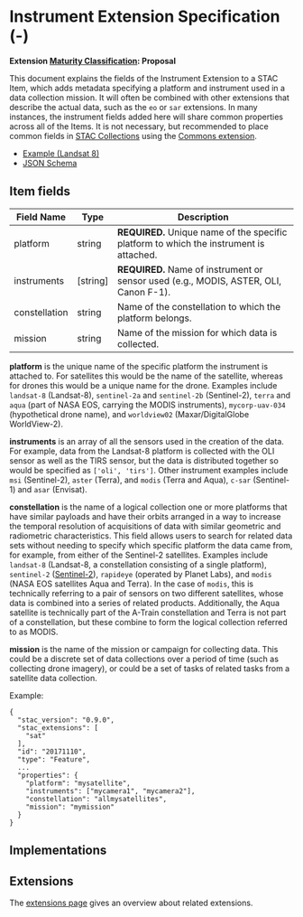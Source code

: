 # Instrument Extension Specification (-)

**Extension [Maturity Classification](../README.md#extension-maturity): Proposal**

This document explains the fields of the Instrument Extension to a STAC Item, which adds metadata specifying a platform and instrument used in a data collection mission. It will often be combined with other extensions that describe the actual data, such as the `eo` or `sar` extensions. In many instances, the instrument fields added here will share common properties across all of the Items. It is not necessary, but recommended to place common fields in [STAC Collections](../../collection-spec/collection-spec.md) using the [Commons extension](../commons/).

- [Example (Landsat 8)](examples/example-landsat8.json)
- [JSON Schema](json-schema/schema.json)

## Item fields

| Field Name    | Type     | Description |
| ------------- | -------- | ----------- |
| platform      | string   | **REQUIRED.** Unique name of the specific platform to which the instrument is attached. |
| instruments   | [string] | **REQUIRED.** Name of instrument or sensor used (e.g., MODIS, ASTER, OLI, Canon F-1). |
| constellation | string   | Name of the constellation to which the platform belongs. |
| mission       | string   | Name of the mission for which data is collected. |

**platform** is the unique name of the specific platform the instrument is attached to. For satellites this would 
be the name of the satellite, whereas for drones this would be a unique name for the drone. Examples include 
`landsat-8` (Landsat-8), `sentinel-2a` and `sentinel-2b` (Sentinel-2), `terra` and `aqua` (part of NASA EOS, 
carrying the MODIS instruments), `mycorp-uav-034` (hypothetical drone name), and `worldview02` 
(Maxar/DigitalGlobe WorldView-2).

**instruments** is an array of all the sensors used in the creation of the data. For example, data from the Landsat-8 platform is collected with the OLI sensor as well as the TIRS sensor, but the data is distributed together so would be specified as `['oli', 'tirs']`. Other instrument examples include `msi` (Sentinel-2), `aster` (Terra), and `modis` (Terra and Aqua), `c-sar` (Sentinel-1) and `asar` (Envisat).

**constellation** is the name of a logical collection one or more platforms that have similar payloads and have 
their orbits arranged in a way to increase the temporal resolution of acquisitions of data with similar geometric and 
radiometric characteristics. This field allows users to search for related data sets without needing to specify which 
specific platform the data came from, for example, from either of the Sentinel-2 satellites. Examples include `landsat-8` 
(Landsat-8, a constellation consisting of a single platform), `sentinel-2` ([Sentinel-2](https://www.esa.int/Our_Activities/Observing_the_Earth/Copernicus/Sentinel-2/Satellite_constellation)), 
`rapideye` (operated by Planet Labs), and `modis` (NASA EOS satellites Aqua and Terra).  In the case of `modis`, this
is technically referring to a pair of sensors on two different satellites, whose data is combined into a series of 
related products. Additionally, the Aqua satellite is technically part of the A-Train constellation and Terra is not 
part of a constellation, but these combine to form the logical collection referred to as MODIS.

**mission** is the name of the mission or campaign for collecting data. This could be a discrete set of data collections over a period of time (such as collecting drone imagery), or could be a set of tasks of related tasks from a satellite data collection.


Example:
```
{
  "stac_version": "0.9.0",
  "stac_extensions": [
    "sat"
  ],
  "id": "20171110",
  "type": "Feature",
  ...
  "properties": {
    "platform": "mysatellite",
    "instruments": ["mycamera1", "mycamera2"],
    "constellation": "allmysatellites",
    "mission": "mymission"
  }
}
```

## Implementations



## Extensions

The [extensions page](../README.md) gives an overview about related extensions.